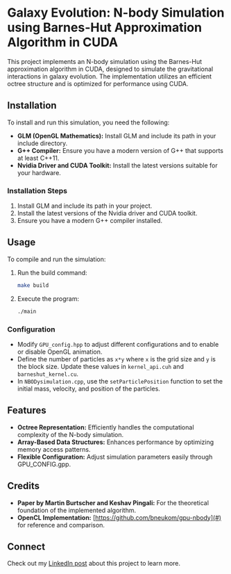 # Galaxy Evolution: N-body Simulation using Barnes-Hut Approximation Algorithm in CUDA

This project implements an N-body simulation using the Barnes-Hut approximation algorithm in CUDA, designed to simulate the gravitational interactions in galaxy evolution. The implementation utilizes an efficient octree structure and is optimized for performance using CUDA.

## Installation

To install and run this simulation, you need the following:

- **GLM (OpenGL Mathematics):** Install GLM and include its path in your include directory.
- **G++ Compiler:** Ensure you have a modern version of G++ that supports at least C++11.
- **Nvidia Driver and CUDA Toolkit:** Install the latest versions suitable for your hardware.

### Installation Steps

1. Install GLM and include its path in your project.
2. Install the latest versions of the Nvidia driver and CUDA toolkit.
3. Ensure you have a modern G++ compiler installed.

## Usage

To compile and run the simulation:

1. Run the build command:
   ```bash
   make build
   ```
2. Execute the program:
   ```bash
   ./main
   ```

### Configuration

- Modify `GPU_config.hpp` to adjust different configurations and to enable or disable OpenGL animation.
- Define the number of particles as `x*y` where `x` is the grid size and `y` is the block size. Update these values in `kernel_api.cuh` and `barneshut_kernel.cu`.
- In `NBODysimulation.cpp`, use the `setParticlePosition` function to set the initial mass, velocity, and position of the particles.

## Features

- **Octree Representation:** Efficiently handles the computational complexity of the N-body simulation.
- **Array-Based Data Structures:** Enhances performance by optimizing memory access patterns.
- **Flexible Configuration:** Adjust simulation parameters easily through GPU_CONFIG.gpp.

## Credits

- **Paper by Martin Burtscher and Keshav Pingali:** For the theoretical foundation of the implemented algorithm.
- **OpenCL Implementation:** [https://github.com/bneukom/gpu-nbody](#) for reference and comparison.

## Connect

Check out my [LinkedIn post](#) about this project to learn more.
```

